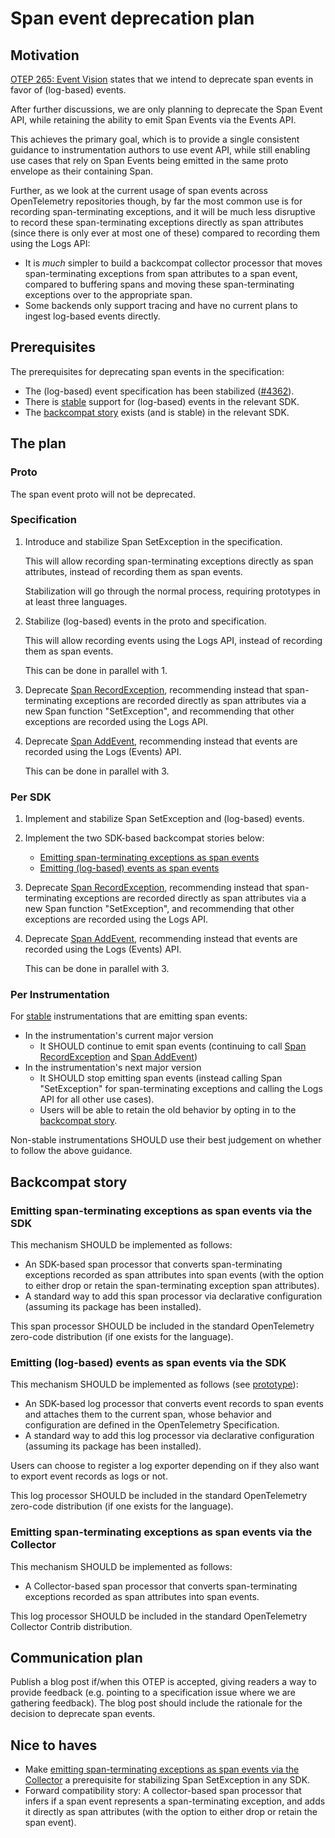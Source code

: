 # Span event deprecation plan

## Motivation

[OTEP 265: Event Vision](0265-event-vision.md) states that we intend to
deprecate span events in favor of (log-based) events.

After further discussions, we are only planning to deprecate the Span Event
API, while retaining the ability to emit Span Events via the Events API.

This achieves the primary goal, which is to provide a single consistent
guidance to instrumentation authors to use event API, while still enabling
use cases that rely on Span Events being emitted in the same proto
envelope as their containing Span.

Further, as we look at the current usage of span events across OpenTelemetry
repositories though, by far the most common
use is for recording span-terminating exceptions, and it will be much less
disruptive to record these span-terminating exceptions directly as span
attributes (since there is only ever at most one of these) compared to
recording them using the Logs API:

- It is _much_ simpler to build a backcompat collector processor that moves
  span-terminating exceptions from span attributes to a span event,
  compared to buffering spans and moving these span-terminating exceptions
  over to the appropriate span.
- Some backends only support tracing and have no current plans to ingest
  log-based events directly.

## Prerequisites

The prerequisites for deprecating span events in the specification:

- The (log-based) event specification has been stabilized
  ([#4362](https://github.com/open-telemetry/opentelemetry-specification/issues/4362)).
- There is [stable](../specification/versioning-and-stability.md#stable)
  support for (log-based) events in the relevant SDK.
- The [backcompat story](#backcompat-story) exists (and is stable)
  in the relevant SDK.

## The plan

### Proto

The span event proto will not be deprecated.

### Specification

1. Introduce and stabilize Span SetException in the specification.

   This will allow recording span-terminating exceptions directly as span
   attributes, instead of recording them as span events.

   Stabilization will go through the normal process, requiring prototypes
   in at least three languages.

2. Stabilize (log-based) events in the proto and specification.

   This will allow recording events using the Logs API, instead of recording
   them as span events.

   This can be done in parallel with 1.

3. Deprecate
   [Span RecordException](../specification/trace/api.md#record-exception),
   recommending instead that span-terminating exceptions are recorded directly
   as span attributes via a new Span function "SetException", and recommending
   that other exceptions are recorded using the Logs API.

4. Deprecate [Span AddEvent](../specification/trace/api.md#add-events),
   recommending instead that events are recorded using the Logs (Events) API.

   This can be done in parallel with 3.

### Per SDK

1. Implement and stabilize Span SetException and (log-based) events.

2. Implement the two SDK-based backcompat stories below:

   - [Emitting span-terminating exceptions as span events](#emitting-span-terminating-exceptions-as-span-events-via-the-sdk)
   - [Emitting (log-based) events as span events](#emitting-log-based-events-as-span-events-via-the-sdk)

3. Deprecate
   [Span RecordException](../specification/trace/api.md#record-exception),
   recommending instead that span-terminating exceptions are recorded directly
   as span attributes via a new Span function "SetException", and recommending
   that other exceptions are recorded using the Logs API.

4. Deprecate [Span AddEvent](../specification/trace/api.md#add-events),
   recommending instead that events are recorded using the Logs (Events) API.

   This can be done in parallel with 3.

### Per Instrumentation

For [stable](../specification/versioning-and-stability.md#stable)
instrumentations that are emitting span events:

- In the instrumentation's current major version
  - It SHOULD continue to emit span events
    (continuing to call
    [Span RecordException](../specification/trace/api.md#record-exception)
    and [Span AddEvent](../specification/trace/api.md#add-events))
- In the instrumentation's next major version
  - It SHOULD stop emitting span events
    (instead calling Span "SetException" for span-terminating exceptions
    and calling the Logs API for all other use cases).
  - Users will be able to retain the old behavior by opting in to the
    [backcompat story](#backcompat-story).

Non-stable instrumentations SHOULD use their best judgement on whether to follow
the above guidance.

## Backcompat story

### Emitting span-terminating exceptions as span events via the SDK

This mechanism SHOULD be implemented as follows:

- An SDK-based span processor that converts span-terminating exceptions
  recorded as span attributes into span events
  (with the option to either drop or retain the span-terminating exception
  span attributes).
- A standard way to add this span processor via declarative configuration
  (assuming its package has been installed).

This span processor SHOULD be included in the standard
OpenTelemetry zero-code distribution (if one exists for the language).

### Emitting (log-based) events as span events via the SDK

This mechanism SHOULD be implemented as follows (see
[prototype](https://github.com/open-telemetry/opentelemetry-java-contrib/blob/80adbe1cf8de647afa32c68f921aef2bbd4dfd71/processors/README.md#event-to-spanevent-bridge)):

- An SDK-based log processor that converts event records to span events
  and attaches them to the current span, whose behavior and configuration
  are defined in the OpenTelemetry Specification.
- A standard way to add this log processor via declarative configuration
  (assuming its package has been installed).

Users can choose to register a log exporter depending on if they also want
to export event records as logs or not.

This log processor SHOULD be included in the standard
OpenTelemetry zero-code distribution (if one exists for the language).

### Emitting span-terminating exceptions as span events via the Collector

This mechanism SHOULD be implemented as follows:

- A Collector-based span processor that converts span-terminating exceptions
  recorded as span attributes into span events.

This log processor SHOULD be included in the standard
OpenTelemetry Collector Contrib distribution.

## Communication plan

Publish a blog post if/when this OTEP is accepted, giving readers a way to
provide feedback (e.g. pointing to a specification issue where we are
gathering feedback). The blog post should include the rationale for the
decision to deprecate span events.

## Nice to haves

- Make [emitting span-terminating exceptions as span events via the
  Collector](#emitting-span-terminating-exceptions-as-span-events-via-the-collector)
  a prerequisite for stabilizing Span SetException in any SDK.
- Forward compatibility story: A collector-based span processor that infers
  if a span event represents a span-terminating exception, and adds it
  directly as span attributes
  (with the option to either drop or retain the span event).

